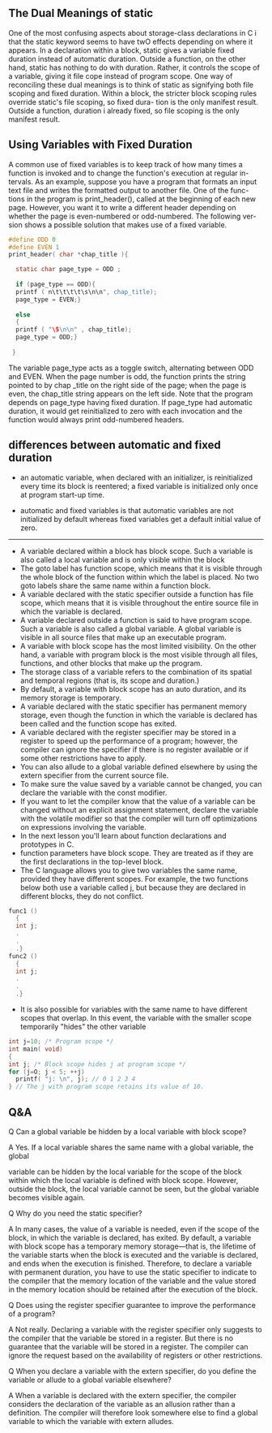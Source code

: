 
## The Dual Meanings of static
One of the most confusing aspects about storage-class declarations in C
i that the static keyword seems to have twO effects depending on where
it appears. In a declaration within a block, static gives a variable fixed
duration instead of automatic duration. Outside a function, on the
other hand, static has nothing to do with duration. Rather, it controls
the scope of a variable, giving it file cope instead of program scope.
One way of reconciling these dual meanings is to think of static as
signifying both file scoping and fixed duration. Within a block, the
stricter block scoping rules override static's file scoping, so fixed dura-
tion is the only manifest result. Outside a function, duration i already
fixed, so file scoping is the only manifest result.

## Using Variables with Fixed Duration
A common use of fixed variables is to keep track of how many times a
function is invoked and to change the function's execution at regular in-
tervals. As an example, suppose you have a program that formats an input
text file and writes the formatted output to another file. One of the func-
tions in the program is print_header(), called at the beginning of each new
page. However, you want it to write a different header depending on
whether the page is even-numbered or odd-numbered. The following ver-
sion shows a possible solution that makes use of a fixed variable.

```C
#define ODD 0
#define EVEN 1
print_header( char *chap_title ){

  static char page_type = ODD ;
  
  if (page_type == ODD){
  printf ( n\t\t\t\t\s\n\n", chap_title);
  page_type = EVEN;}
  
  else
  {
  printf ( "\5\n\n" , chap_title);
  page_type = ODD;}
  
 }

```

The variable page_type acts as a toggle switch, alternating between ODD and EVEN. When the page number is odd, the function prints the
string pointed to by chap _title on the right side of the page; when the page is even, the chap_title string appears on the left side. Note that the program depends on page_type having fixed duration. If page_type had automatic duration, it would get reinitialized to zero with each invocation and the function would always print odd-numbered headers.


## differences between automatic and fixed duration

* an automatic variable, when declared with an initializer, is reinitialized every time its block is reentered; a fixed variable is initialized only once at program start-up time.

* automatic and fixed variables is that automatic variables are not initialized by default whereas fixed variables get a default initial value of zero.

-----

- A variable declared within a block has block scope. Such a variable is also called a local variable and is only visible within the block
- The goto label has function scope, which means that it is visible through the whole block of the function within which the label is placed. No two goto labels share the same name within a function block.
- A variable declared with the static specifier outside a function has file scope, which means that it is visible throughout the entire source file in which the variable is declared.
- A variable declared outside a function is said to have program scope. Such a variable is also called a global variable. A global variable is visible in all source files that make up an executable program.
- A variable with block scope has the most limited visibility. On the other hand, a variable with program block is the most visible through all files, functions, and other blocks that make up the program.
- The storage class of a variable refers to the combination of its spatial and temporal regions (that is, its scope and duration.)
- By default, a variable with block scope has an auto duration, and its memory storage is temporary.
- A variable declared with the static specifier has permanent memory storage, even though the function in which the variable is declared has been called and the function scope has exited.
- A variable declared with the register specifier may be stored in a register to speed up the performance of a program; however, the compiler can ignore the specifier if there is no register available or if some other restrictions have to apply.
- You can also allude to a global variable defined elsewhere by using the extern specifier from the current source file.
- To make sure the value saved by a variable cannot be changed, you can declare the variable with the const modifier.
- If you want to let the compiler know that the value of a variable can be changed without an explicit assignment statement, declare the variable with the volatile modifier so that the compiler will turn off optimizations on expressions involving the variable.
- In the next lesson you'll learn about function declarations and prototypes in C.
- function parameters have block scope. They are treated as if they are the first declarations in the top-level block.
- The C language allows you to give two variables the same name, provided they have different scopes. For example, the two functions below both use a variable called j, but because they are declared in different blocks, they do not conflict.

```C
func1 ()
  {
  int j;
  .
  .
  .}
func2 ()
  {
  int j;
  .
  .
  .}
```

- It is also possible for variables with the same name to have different scopes that overlap. In this event, the variable with the smaller scope temporarily "hides" the other variable

```C
int j=10; /* Program scope */
int main( void)
{
int j; /* Block scope hides j at program scope */
for (j=O; j < 5; ++j)
  printf( "j: \n", j); // 0 1 2 3 4 
} // The j with program scope retains its value of 10.
```

## Q&A


Q Can a global variable be hidden by a local variable with block scope?

A Yes. If a local variable shares the same name with a global variable, the global

variable can be hidden by the local variable for the scope of the block within which the local variable is defined with block scope. However, outside the block, the local variable cannot be seen, but the global variable becomes visible again.

Q Why do you need the static specifier?

A In many cases, the value of a variable is needed, even if the scope of the block, in which the variable is declared, has exited. By default, a variable with block scope has a temporary memory storage—that is, the lifetime of the variable starts when the block is executed and the variable is declared, and ends when the execution is finished. Therefore, to declare a variable with permanent duration, you have to use the static specifier to indicate to the compiler that the memory location of the variable and the value stored in the memory location should be retained after the execution of the block.

Q Does using the register specifier guarantee to improve the performance of a program?

A Not really. Declaring a variable with the register specifier only suggests to the compiler that the variable be stored in a register. But there is no guarantee that the variable will be stored in a register. The compiler can ignore the request based on the availability of registers or other restrictions.

Q When you declare a variable with the extern specifier, do you define the variable or allude to a global variable elsewhere?

A When a variable is declared with the extern specifier, the compiler considers the declaration of the variable as an allusion rather than a definition. The compiler will therefore look somewhere else to find a global variable to which the variable with extern alludes.
